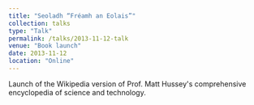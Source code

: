 ```yaml
---
title: "Seoladh “Fréamh an Eolais”"
collection: talks
type: "Talk"
permalink: /talks/2013-11-12-talk
venue: "Book launch"
date: 2013-11-12
location: "Online"
---
```


Launch of the Wikipedia version of Prof. Matt Hussey's comprehensive encyclopedia of science and technology.
